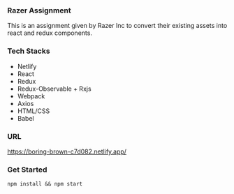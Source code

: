 ### Razer Assignment
This is an assignment given by Razer Inc to convert their existing assets into react and redux components.

### Tech Stacks
- Netlify
- React
- Redux
- Redux-Observable + Rxjs
- Webpack
- Axios
- HTML/CSS
- Babel

### URL
https://boring-brown-c7d082.netlify.app/

### Get Started
```
npm install && npm start
```
